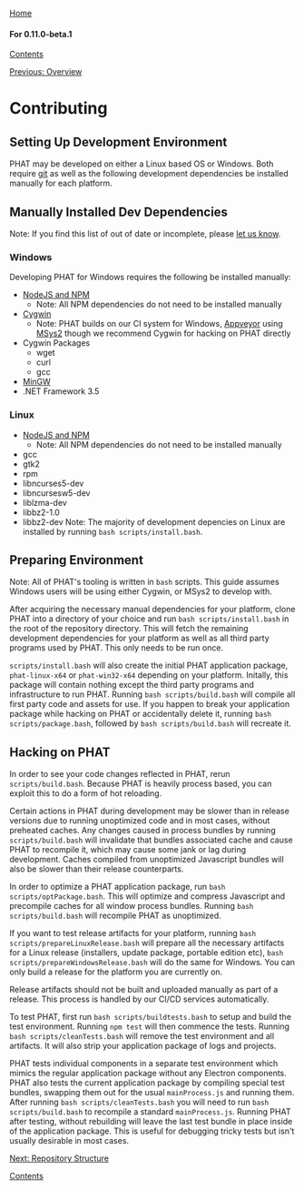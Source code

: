[Home](https://chgibb.github.io/PHATDocs/)

#### For 0.11.0-beta.1
[Contents](https://chgibb.github.io/PHATDocs/docs/releases/0.11.0-beta.1/home)

[Previous: Overview](https://chgibb.github.io/PHATDocs/docs/releases/0.11.0-beta.1/archOverview)

# Contributing

## Setting Up Development Environment
PHAT may be developed on either a Linux based OS or Windows. Both require [git](https://git-scm.com/) as well as the following development dependencies be installed manually for each platform. 

## Manually Installed Dev Dependencies
Note: If you find this list of out of date or incomplete, please [let us know](https://github.com/chgibb/PHAT/pulls).
### Windows
Developing PHAT for Windows requires the following be installed manually:
-  [NodeJS and NPM](https://nodejs.org/en/download/)  
    - Note: All NPM dependencies do not need to be installed manually
- [Cygwin](https://www.cygwin.com/)
    - Note: PHAT builds on our CI system for Windows, [Appveyor](https://www.appveyor.com/) using [MSys2](http://www.msys2.org/) though we recommend Cygwin for hacking on PHAT directly
- Cygwin Packages  
    - wget
    - curl
    - gcc
- [MinGW](http://www.mingw.org/)
- .NET Framework 3.5

### Linux
-  [NodeJS and NPM](https://nodejs.org/en/download/)  
    - Note: All NPM dependencies do not need to be installed manually
- gcc
- gtk2
- rpm  
- libncurses5-dev
- libncursesw5-dev  
- liblzma-dev  
- libbz2-1.0
- libbz2-dev
Note: The majority of development depencies on Linux are installed by running ```bash scripts/install.bash```.

## Preparing Environment
Note: All of PHAT's tooling is written in ```bash``` scripts. This guide assumes Windows users will be using either Cygwin, or MSys2 to develop with.  

After acquiring the necessary manual dependencies for your platform, clone PHAT into a directory of your choice and run ```bash scripts/install.bash``` in the root of the repository directory. This will fetch the remaining development dependencies for your platform as well as all third party programs used by PHAT. This only needs to be run once. 

```scripts/install.bash``` will also create the initial PHAT application package, ```phat-linux-x64``` or ```phat-win32-x64``` depending on your platform. Initally, this package will contain nothing except the third party programs and infrastructure to run PHAT. Running ```bash scripts/build.bash``` will compile all first party code and assets for use. If you happen to break your application package while hacking on PHAT or accidentally delete it, running ```bash scripts/package.bash```, followed by ```bash scripts/build.bash``` will recreate it.

## Hacking on PHAT
In order to see your code changes reflected in PHAT, rerun ```scripts/build.bash```. Because PHAT is heavily process based, you can exploit this to do a form of hot reloading.

Certain actions in PHAT during development may be slower than in release versions due to running unoptimized code and in most cases, without preheated caches. Any changes caused in process bundles by running ```scripts/build.bash``` will invalidate that bundles associated cache and cause PHAT to recompile it, which may cause some jank or lag during development. Caches compiled from unoptimized Javascript bundles will also be slower than their release counterparts.

In order to optimize a PHAT application package, run ```bash scripts/optPackage.bash```. This will optimize and compress Javascript and precompile caches for all window process bundles. Running ```bash scripts/build.bash``` will recompile PHAT as unoptimized.

If you want to test release artifacts for your platform, running ```bash scripts/prepareLinuxRelease.bash``` will prepare all the necessary artifacts for a Linux release (installers, update package, portable edition etc), ```bash scripts/prepareWindowsRelease.bash``` will do the same for Windows. You can only build a release for the platform you are currently on.

Release artifacts should not be built and uploaded manually as part of a release. This process is handled by our CI/CD services automatically.

To test PHAT, first run ```bash scripts/buildtests.bash``` to setup and build the test environment. Running ```npm test``` will then commence the tests. Running ```bash scripts/cleanTests.bash``` will remove the test environment and all artifacts. It will also strip your application package of logs and projects. 

PHAT tests individual components in a separate test environment which mimics the regular application package without any Electron components. PHAT also tests the current application package by compiling special test bundles, swapping them out for the usual ```mainProcess.js``` and running them. After running ```bash scripts/cleanTests.bash``` you will need to run ```bash scripts/build.bash``` to recompile a standard ```mainProcess.js```. Running PHAT after testing, without rebuilding will leave the last test bundle in place inside of the application package. This is useful for debugging tricky tests but isn't usually desirable in most cases.


[Next: Repository Structure](https://chgibb.github.io/PHATDocs/docs/releases/0.11.0-beta.1/repoStructure)

[Contents](https://chgibb.github.io/PHATDocs/docs/releases/0.11.0-beta.1/home)